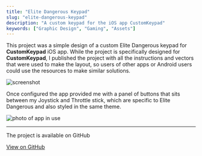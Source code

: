 ```yaml
---
title: "Elite Dangerous Keypad"
slug: "elite-dangerous-keypad"
description: "A custom keypad for the iOS app CustomKeypad"
keywords: ["Graphic Design", "Gaming", "Assets"]
---
```


This project was a simple design of a custom Elite Dangerous keypad for **CustomKeypad** iOS app. While the project is specifically designed for **CustomKeypad**, I published the project with all the instructions and vectors that were used to make the layout, so users of other apps or Android users could use the resources to make similar solutions.

![screenshot](/next-portfolio/project-images/elite-dangerous-keypad/feature.png)

Once configured the app provided me with a panel of buttons that sits between my Joystick and Throttle stick, which are specific to Elite Dangerous and also styled in the same theme.

![photo of app in use](/next-portfolio/project-images/elite-dangerous-keypad/1.jpg)

---

The project is available on GitHub

<a className="btn btn-dark" href="https://github.com/gcoulby/ed_keypad"  target="_blank" rel="noopener noreferrer"><i className="fa fa-github"></i> View on GitHub</a>
